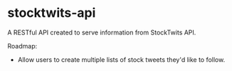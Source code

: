 # stocktwits-api

A RESTful API created to serve information from StockTwits API.

Roadmap:
* Allow users to create multiple lists of stock tweets they'd like to follow.

